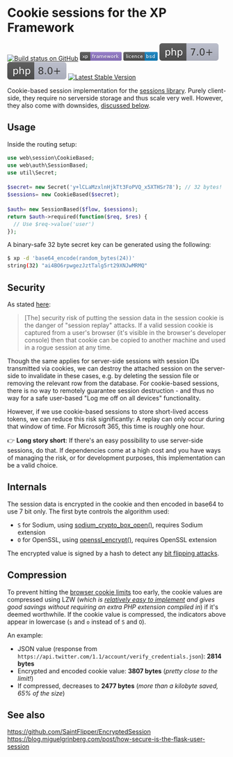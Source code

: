 Cookie sessions for the XP Framework
========================================================================

[![Build status on GitHub](https://github.com/xp-forge/cookie-sessions/workflows/Tests/badge.svg)](https://github.com/xp-forge/cookie-sessions/actions)
[![XP Framework Module](https://raw.githubusercontent.com/xp-framework/web/master/static/xp-framework-badge.png)](https://github.com/xp-framework/core)
[![BSD Licence](https://raw.githubusercontent.com/xp-framework/web/master/static/licence-bsd.png)](https://github.com/xp-framework/core/blob/master/LICENCE.md)
[![Requires PHP 7.0+](https://raw.githubusercontent.com/xp-framework/web/master/static/php-7_0plus.svg)](http://php.net/)
[![Supports PHP 8.0+](https://raw.githubusercontent.com/xp-framework/web/master/static/php-8_0plus.svg)](http://php.net/)
[![Latest Stable Version](https://poser.pugx.org/xp-forge/cookie-sessions/version.png)](https://packagist.org/packages/xp-forge/sessions)

Cookie-based session implementation for the [sessions library](https://github.com/xp-forge/sessions/pull/10). Purely client-side, they require no serverside storage and thus scale very well. However, they also come with downsides, [discussed below](https://github.com/xp-forge/cookie-sessions#security).

Usage
-----
Inside the routing setup:

```php
use web\session\CookieBased;
use web\auth\SessionBased;
use util\Secret;

$secret= new Secret('y+lCLaMzxlnHjkTt3FoPVQ_x5XTHSr78'); // 32 bytes!
$sessions= new CookieBased($secret);

$auth= new SessionBased($flow, $sessions);
return $auth->required(function($req, $res) {
  // Use $req->value('user')
});
```

A binary-safe 32 byte secret key can be generated using the following:

```bash
$ xp -d 'base64_encode(random_bytes(24))'
string(32) "ai4BO6rpwgezJztTalg5rt29XNJwMRMQ"
```

Security
--------
As stated [here](https://github.com/SaintFlipper/EncryptedSession#why-use-server-side-session-storage-instead-):

> [The] security risk of putting the session data in the session cookie is the danger of "session replay" attacks. If a valid session cookie is captured from a user's browser (it's visible in the browser's developer console) then that cookie can be copied to another machine and used in a rogue session at any time.

Though the same applies for server-side sessions with session IDs transmitted via cookies, we can destroy the attached session on the server-side to invalidate in these cases, e.g. by deleting the session file or removing the relevant row from the database. For cookie-based sessions, there is no way to remotely guarantee session destruction - and thus no way for a safe user-based "Log me off on all devices" functionality.

However, if we use cookie-based sessions to store short-lived access tokens, we can reduce this risk significantly: A replay can only occur during that window of time. For Microsoft 365, this time is roughly one hour.

👉 **Long story short**: If there's an easy possibility to use server-side sessions, do that. If dependencies come at a high cost and you have ways of managing the risk, or for development purposes, this implementation can be a valid choice.

Internals
---------
The session data is encrypted in the cookie and then encoded in base64 to use 7 bit only. The first byte controls the algorithm used:

* `S` for Sodium, using [sodium_crypto_box_open()](https://www.php.net/sodium_crypto_box_open), requires Sodium extension
* `O` for OpenSSL, using [openssl_encrypt()](https://www.php.net/openssl_encrypt), requires OpenSSL extension

The encrypted value is signed by a hash to detect any [bit flipping attacks](https://en.wikipedia.org/wiki/Bit-flipping_attack).

Compression
-----------
To prevent hitting the [browser cookie limits](http://browsercookielimits.iain.guru/) too early, the cookie values are compressed using LZW (*which is [relatively easy to implement](http://www.rosettacode.org/wiki/LZW_compression#Simpler_Version) and gives good savings without requiring an extra PHP extension compiled in*) if it's deemed worthwhile. If the cookie value is compressed, the indicators above appear in lowercase (`s` and `o` instead of `S` and `O`).

An example:

* JSON value (response from `https://api.twitter.com/1.1/account/verify_credentials.json`): **2814 bytes**
* Encrypted and encoded cookie value: **3807 bytes** (*pretty close to the limit!*)
* If compressed, decreases to **2477 bytes** (*more than a kilobyte saved, 65% of the size*)

See also
--------
https://github.com/SaintFlipper/EncryptedSession
https://blog.miguelgrinberg.com/post/how-secure-is-the-flask-user-session